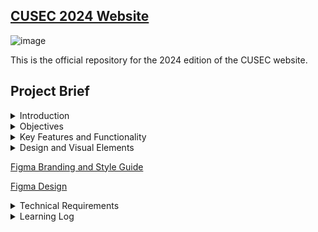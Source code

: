## [CUSEC 2024 Website](https://2024.cusec.net)

![image](https://github.com/cusec/2024/assets/54924158/8c92dd8b-2cae-465b-9a08-155233e979a5)


This is the official repository for the 2024 edition of the CUSEC website.

## Project Brief
<details>
<summary>Introduction</summary>

The purpose of this project is to develop a dynamic and visually appealing website for the Canadian Universities Software Engineering Conference (CUSEC) to be held in 2024. The website will serve as a central hub of information for attendees, sponsors, speakers, and volunteers, providing a seamless and intuitive user experience.

</details>

<details>
<summary>Objectives</summary>

The main objectives of the CUSEC website are as follows:

a. Inform and Engage: The website should effectively communicate key details about the conference, including dates, location, schedule, speakers, and workshops. It should engage visitors by showcasing the benefits of attending CUSEC and create a sense of excitement.

b. Registration and Ticketing: The website should provide an intuitive and secure registration system, allowing attendees to purchase tickets, select workshops, and manage their registration details.

c. Speaker and Sponsor Promotion: The website should highlight the speakers and sponsors, providing comprehensive information about their backgrounds and contributions. It should also offer advertising and promotional opportunities for sponsors.

d. Seamless User Experience: The website should be user-friendly, responsive, and accessible across various devices and browsers. It should offer intuitive navigation, quick access to information, and clear calls to action to enhance user engagement.

e. Social Interaction: The website should integrate social media platforms to encourage networking, information sharing, and collaboration among attendees before, during, and after the conference.
</details>

<details>
<summary>Key Features and Functionality</summary>

The CUSEC website should include the following features and functionality:

a. Home Page: A visually appealing landing page with essential conference details, highlights, and a prominent call to action for registration.

b. Schedule and Sessions: A detailed schedule of conference events, including keynote speeches, workshops, and breakout sessions, with the ability to filter by date, time, and category.

c. Speaker and Sponsor Profiles: Individual profiles for speakers and sponsors, showcasing their biographies, affiliations, and contributions.

d. Registration and Ticketing: An intuitive registration system allowing attendees to purchase tickets, select workshops, and manage their registration details. Integration with a secure payment gateway for online transactions.

e. News and Updates: A section for news and updates related to the conference, including announcements, changes in schedule, and important information for attendees.

f. FAQ and Support: A comprehensive FAQ section addressing common queries and providing support to attendees, speakers, sponsors, and volunteers.

g. Social Media Integration: Integration with popular social media platforms to enable attendees to share conference updates, connect with fellow participants, and engage in discussions.

h. Contact and Feedback: A contact form for general inquiries and feedback, along with contact information for specific conference organizers and departments.

i. Mobile Responsiveness: Ensuring the website is optimized for mobile devices to provide a seamless experience for users on smartphones and tablets.

</details>


<details>

<summary>Design and Visual Elements</summary>
The website's design should reflect the professional yet vibrant nature of the conference. Consider the following design elements:

a. Visual Appeal: Engaging and modern design elements, including high-quality images, videos, and graphics.

b. Color Palette: Select a color scheme that aligns with the conference branding and creates a visually cohesive experience.

c. Typography: Use legible fonts that are consistent with the conference's visual identity.

d. Branding: Incorporate the CUSEC logo and branding elements throughout the website to reinforce brand recognition.
</details>

[Figma Branding and Style Guide](https://www.figma.com/file/uvPCog1QeAfpLkw3eRxLF1/CUSEC-2024-Branding?type=design&node-id=183-2&mode=design&t=5TeTLy17LDfCZWSR-0)

[Figma Design](https://www.figma.com/file/yx6j4khgn9WgRMLfq8o0kV/Website-Design%2FWireframing?type=design&node-id=1940-86&mode=design&t=smy2YQmjZ1dFw6Id-0)

<details>
<summary>Technical Requirements</summary>
The website should be built using industry-standard technologies and frameworks. Consider the following technical requirements:

a. Content Management System (CMS): Implement a user-friendly CMS to allow conference organizers to easily update and manage website content.

b. Responsive Web Design: Develop a responsive website that adapts to different screen sizes and resolutions.

c. Security and Privacy: Implement robust security measures to protect user data and ensure compliance with data protection regulations.

d. Search Engine Optimization (SEO): Optimize the website for search engines to improve visibility and organic traffic.

e. Analytics and Reporting: Integrate analytics tools to track website performance, user engagement, and conversion rates.
</details>

<details>
  <summary>Learning Log</summary>

- Effectively communicating and collaborating with a designer to build a website from scratch🤝
- Using developer mode in figma🧑‍💻
- Using Next.js 13 app router, and using `<Link>` and `<Image>` components instead of `<a>` and `<img>` tags🔗🖼️
- Defining custom types using TypeScript✅
- Using Tailwind to rapidly create layouts and basic styling🚀
- Making custom tailwind colors and using the `[]` syntax
- Soft resetting the head to undo the most recent commit, but not getting rid of the changes locally🧠
- Reverting git commits and resetting the head back to past commits🕜
- Adding files to past git commits that weren't pushed➕
- Adding files to past git commits that were pushed, and force pushing them➕➕
- Creating grid backgrounds using vanilla CSS⏹️
- Giving texts gradient backgrounds🟣🟡
- Creating better adaptive layouts with custom breakpoints🧐
- Creating a frosted Navbar❄️
- Creating a custom animated hamburger icon using hover groups, transforms, and transition timing functions🍔
- Passing states up and down parent and child components using the `createContext()` and `useContext()` React hooks🪝
- Creating more complex two-dimensional layouts using grid instead of flexbox⬛
- Creating a responsive ribbon in Tailwind CSS🎗️
- Making a footer that's fairly responsive and doesn't suck🦶
- Finally understanding how absolute and relative positionings work in CSS🤯
- Using the 'styles' prop in conjunction to tailwind to add advanced inline styles, such as clip paths and svg rendering💅
- Using CSS clip path with the 'path' function to create custom cubic bezier curves for components🛣️
- Setting types for images that are expected as props inside a child component🖼️
- Making certain props optional using the '?' operator❓
- Using the [Swiper.js](https://swiperjs.com/) React API to create image carousels🎡
- Customizing pagination bullets and navigation arrows in Swiper.js carousels🔨
- Relatively positioning html elements for hover effects🖱️
- Selectively merging certain commits from one branch to another using git cherry-pick🍒
- Using the `<a>` tag when using the 'mailto:' functionality instead of the `<Link>` tag. The `<Link>` tag is meant to interface with Next.js' file-based routing. Using it for 'mailto:' will result in buggy behaviour. In my case constantly opening the email whenever the page is brought back into window context📨
- Next's `<Image>` tag's `width` and `height` properties aren't necessarily for the actual size that the image will be displayed at. That's determined by the 'sizes' property⁉️
- Routing to sections in different pages using url paths in `href` tag🛣️
- Using [Framer Motion](https://www.framer.com/motion) to add smooth, performant, customized animations🤸
- Routing to an id on different page and making the scroll behaviour smooth🧈
- Refactoring code can be a nightmare🤦‍♂️
- Dynamically rendering social media icons📸
- Using [react-countup](https://www.npmjs.com/package/react-countup) to implement a counting up effect for numbers when they're scrolled into the viewport⬆️
- Setting up [Vercel Analytics](https://vercel.com/analytics)🔬
- Using [Google Search Console](https://search.google.com/search-console/about) to debug SEO issues🕷️
- Generating a sitemap with a script to improve SEO.🗺️
- Learning about DNS and configuring domains🌐
 
</details>

